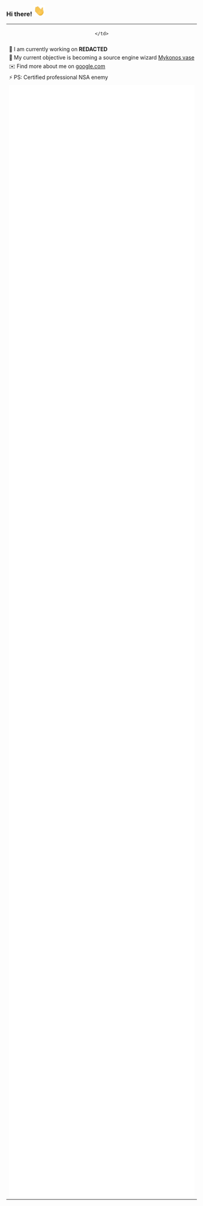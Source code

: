 ### Hi there! <img src="https://raw.githubusercontent.com/Andrei9383/Andrei9383/master/wave.gif" width="30px">

<table>
  <tr>
    <td align=center>

    </td>
  </tr>
  <tr>
    <td>
      
  </td>
</tr>
<tr>
  <td>🔭 I am currently working on <b>REDACTED</b> </td>
</tr>
<tr>
  <td>🌱 My current objective is becoming a source engine wizard <a href=https://github.com/perilouswithadollarsign/cstrike15_src>Mykonos vase</a></td>
</tr>
<tr>
  <td>✉️ Find more about me on <a href=https://www.fbi.gov/wanted>google.com</a></td>
</tr>
<tr>
  <td>⚡ PS: Certified professional NSA enemy</td>
</tr>
<tr>
  <td>
    <img src="/github-metrics.svg" alt="Metrics" width="100%">
  </td>
</tr>
</table>
